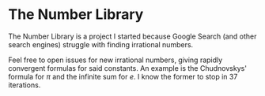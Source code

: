 # The Number Library
The Number Library is a project I started because Google Search (and other search engines) struggle with finding irrational numbers.

Feel free to open issues for new irrational numbers, giving rapidly convergent formulas for said constants. An example is the Chudnovskys' formula for $\pi$ and the infinite sum for $e$. I know the former to stop in 37 iterations.
